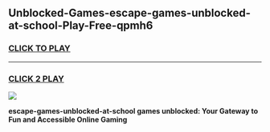 
## Unblocked-Games-escape-games-unblocked-at-school-Play-Free-qpmh6
<h3>
<a href="https://premium76.site?title=escape-games-unblocked-at-school&ref=22A">CLICK TO PLAY</a></h3>
<hr>

<h3>
<a href="https://premium76.site?title=escape-games-unblocked-at-school&ref=22A">CLICK 2 PLAY</a>
  
</h3>

<a href="https://premium76.site?title=escape-games-unblocked-at-school&ref=22A"><img src="https://clearcache.store/games.png"></a>


**escape-games-unblocked-at-school games unblocked: Your Gateway to Fun and Accessible Online Gaming**
